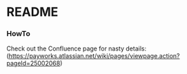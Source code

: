 # README #

### HowTo ###

Check out the Confluence page for nasty details:
(https://payworks.atlassian.net/wiki/pages/viewpage.action?pageId=25002068)